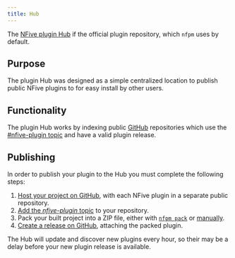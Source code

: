 ```yaml
---
title: Hub
---
```


The [NFive plugin Hub](https://hub.nfive.io/) if the official plugin repository, which `nfpm` uses by default.

## Purpose

The plugin Hub was designed as a simple centralized location to publish public NFive plugins to for easy install by other users.

## Functionality

The plugin Hub works by indexing public [GitHub](https://github.com/) repositories which use the [#nfive-plugin topic](https://github.com/topics/nfive-plugin) and have a valid plugin release.

## Publishing

In order to publish your plugin to the Hub you must complete the following steps:

1. [Host your project on GitHub](https://help.github.com/en/articles/create-a-repo), with each NFive plugin in a separate public repository.
2. [Add the *nfive-plugin* topic](https://help.github.com/en/articles/classifying-your-repository-with-topics) to your repository.
3. Pack your built project into a ZIP file, either with [`nfpm pack`](nfpm/command-reference.md#pack) or [manually](#).
4. [Create a release on GitHub](https://help.github.com/en/articles/creating-releases), attaching the packed plugin.

The Hub will update and discover new plugins every hour, so their may be a delay before your new plugin release is available.
